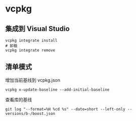 # vcpkg

## 集成到 Visual Studio

```shell
vcpkg integrate install
# 卸载
vcpkg integrate remove
```

## 清单模式

增加当前基线到 vcpkg.json

```shell
vcpkg x-update-baseline --add-initial-baseline
```

查看库的基线

```shell
git log "--format=%H %cd %s" --date=short --left-only -- versions/b-/boost.json
```
